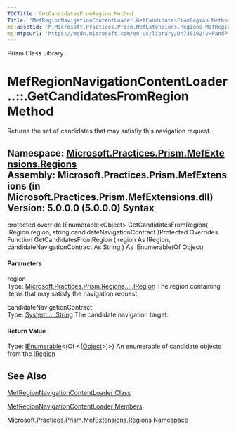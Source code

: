 ```yaml
---
TOCTitle: GetCandidatesFromRegion Method
Title: 'MefRegionNavigationContentLoader.GetCandidatesFromRegion Method (Microsoft.Practices.Prism.MefExtensions.Regions)'
ms:assetid: 'M:Microsoft.Practices.Prism.MefExtensions.Regions.MefRegionNavigationContentLoader.GetCandidatesFromRegion(Microsoft.Practices.Prism.Regions.IRegion,System.String)'
ms:mtpsurl: 'https://msdn.microsoft.com/en-us/library/Dn736192(v=PandP.50)'
---
```


Prism Class Library

MefRegionNavigationContentLoader..::.GetCandidatesFromRegion Method
===================================================================

Returns the set of candidates that may satisfiy this navigation request.

**Namespace:** [Microsoft.Practices.Prism.MefExtensions.Regions](https://msdn.microsoft.com/n:microsoft.practices.prism.mefextensions.regions)
**Assembly:** Microsoft.Practices.Prism.MefExtensions (in Microsoft.Practices.Prism.MefExtensions.dll) Version: 5.0.0.0 (5.0.0.0)
Syntax
------

<span id="syntaxToggle"></span>protected override IEnumerable&lt;Object&gt; GetCandidatesFromRegion( IRegion region, string candidateNavigationContract )Protected Overrides Function GetCandidatesFromRegion ( region As IRegion, candidateNavigationContract As String ) As IEnumerable(Of Object)
#### Parameters

region  
Type: [Microsoft.Practices.Prism.Regions..::.IRegion](https://msdn.microsoft.com/t:microsoft.practices.prism.regions.iregion)
The region containing items that may satisfy the navigation request.

candidateNavigationContract  
Type: [System..::.String](http://msdn2.microsoft.com/en-us/library/s1wwdcbf)
The candidate navigation target.

#### Return Value

Type: [IEnumerable](http://msdn2.microsoft.com/en-us/library/9eekhta0)&lt;(Of &lt;([Object](http://msdn2.microsoft.com/en-us/library/e5kfa45b)&gt;)&gt;)
An enumerable of candidate objects from the [IRegion](https://msdn.microsoft.com/t:microsoft.practices.prism.regions.iregion)

See Also
--------

<span id="seeAlsoToggle"></span>
[MefRegionNavigationContentLoader Class](https://msdn.microsoft.com/t:microsoft.practices.prism.mefextensions.regions.mefregionnavigationcontentloader)

[MefRegionNavigationContentLoader Members](https://msdn.microsoft.com/allmembers.t:microsoft.practices.prism.mefextensions.regions.mefregionnavigationcontentloader)

[Microsoft.Practices.Prism.MefExtensions.Regions Namespace](https://msdn.microsoft.com/n:microsoft.practices.prism.mefextensions.regions)
